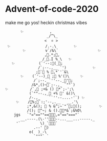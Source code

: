 # Advent-of-code-2020
make me go yos! heckin christmas vibes

           ✨            ,
                       _/^\_
                      <  ⭐ >
     ✨                /.-.\        ✨
            ✨         v`/&\`                  ✨
                      ,🧸.*;🧸,
                     /_🎁.I %_\   ✨
       ✨           (`'--:🎁(_🧸;
                   /`;--.,__ `')            ✨
                  ;🧸`🎁 % 🎁,*`'`&\
           ✨    (`'--)_🧸 ;🎁 %'()\     ✨
                 /`;--._`''--._🎁'🧸;
                /&*,()~🎁`;-.,_ `""`)
    ✨          /`,🧸 ;+& () 🎁*`;-';\
               (`""--.,_🎈 +% 🧸' &()\
               /-.,_    ``''--....-'`) ✨
         ✨    /🧸%;🎁`:;'--,.__   __.'\
              ;*,&(); 🧸 % &^;~`"`🎁;🧸();        ✨
              /(); 🎁^~; & ().🎁🧸*&`;&%O\
        jgs   `"="==""==🧳🧳🧳,="=="==="`
           __.----.(\-''🧳🧳🧳--...___...-----._
         '`         \)_`🧳🧳🧳`
                 .--' 👀)
               o(  )_-\
                 `"""` `
